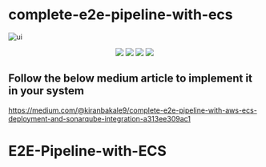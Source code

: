 # complete-e2e-pipeline-with-ecs

![ui](https://github.com/kiranbakale/complete-e2e-pipeline-with-ecs/assets/46279617/7a54b43f-14fb-4cc2-a593-6b323f966967)
<p align="center">
  <img src ="https://img.shields.io/badge/GitHub-000000.svg?style&logo=GitHub&logoColor=Black"/>
  <img src ="https://img.shields.io/badge/SonarQube-000000.svg?style&logo=SonarQube&logoColor=Black"/>
  <img src ="https://img.shields.io/badge/GitHub-Actions-033695.svg?style&logo=GitHub&logoColor=Black"/>
  <img src ="https://img.shields.io/badge/Amazon_AWS-000000.svg?style&logo=amazonaws&logoColor=FFA500" size = 40px/>
  
</p>  

## Follow the below medium article to implement it in your system
https://medium.com/@kiranbakale9/complete-e2e-pipeline-with-aws-ecs-deployment-and-sonarqube-integration-a313ee309ac1


# E2E-Pipeline-with-ECS
